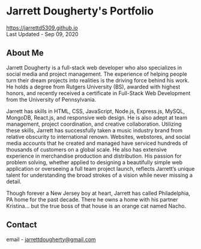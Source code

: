 # Jarrett Dougherty's Portfolio
<https://jarrettd5309.github.io> \
Last Updated - Sep 09, 2020

## About Me
Jarrett Dougherty is a full-stack web developer who also specializes in social media and project management. The experience of helping people turn their dream projects into realities is the driving force behind his work. He holds a degree from Rutgers University (BS), awarded with highest honors, and recently received a certificate in Full-Stack Web Development from the University of Pennsylvania.

Jarrett has skills in HTML, CSS, JavaScript, Node.js, Express.js, MySQL, MongoDB, React.js, and responsive web design. He is also adept at team management, project coordination, and creative collaboration. Utilizing these skills, Jarrett has successfully taken a music industry brand from relative obscurity to international renown. Websites, webstores, and social media accounts that he created and managed have serviced hundreds of thousands of customers on a global scale. He also has extensive experience in merchandise production and distribution. His passion for problem solving, whether applied to designing a beautifully simple web application or overseeing a full team project launch, reflects Jarrett’s unique talent for understanding the broad strokes of a vision while never missing a detail.

Though forever a New Jersey boy at heart, Jarrett has called Philadelphia, PA home for the past decade. There he owns a home with his partner Kristina... but the true boss of that house is an orange cat named Nacho.

## Contact
email - jarrettdougherty@gmail.com
